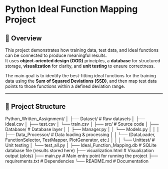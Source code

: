 ﻿# Python Ideal Function Mapping Project

## 📌 Overview
This project demonstrates how training data, test data, and ideal functions can be connected to produce meaningful results.  
It uses **object-oriented design (OOD)** principles, a **database** for structured storage, **visualization** for clarity, and **unit testing** to ensure correctness.  

The main goal is to identify the best-fitting ideal functions for the training data using the **Sum of Squared Deviations (SSD)**, and then map test data points to those functions within a defined deviation range.

---

## 📂 Project Structure
Python_Written_Assignment/
│
├── Dataset/                     # Raw datasets
│   ├── ideal.csv
│   ├── test.csv
│   └── train.csv
│
├── src/                         # Source code
│   ├── Database/                # Database layer
│   │   ├── Manager.py
│   │   └── Models.py
│   │
│   ├── Data_Processor/          # Data loading & processing
│   │   └── (DataLoader, FunctionSelector, TestMapper, PlotGenerator, etc.)
│   │
│   └── Unittest/                # Unit testing
│       └── test_all.py
│
├── Ideal_Function_Mapping.db     # SQLite database file (results stored here)
├── visualization.html            # Visualization output (plots)
├── main.py                       # Main entry point for running the project
├── requirements.txt              # Dependencies
└── README.md                     # Documentation


